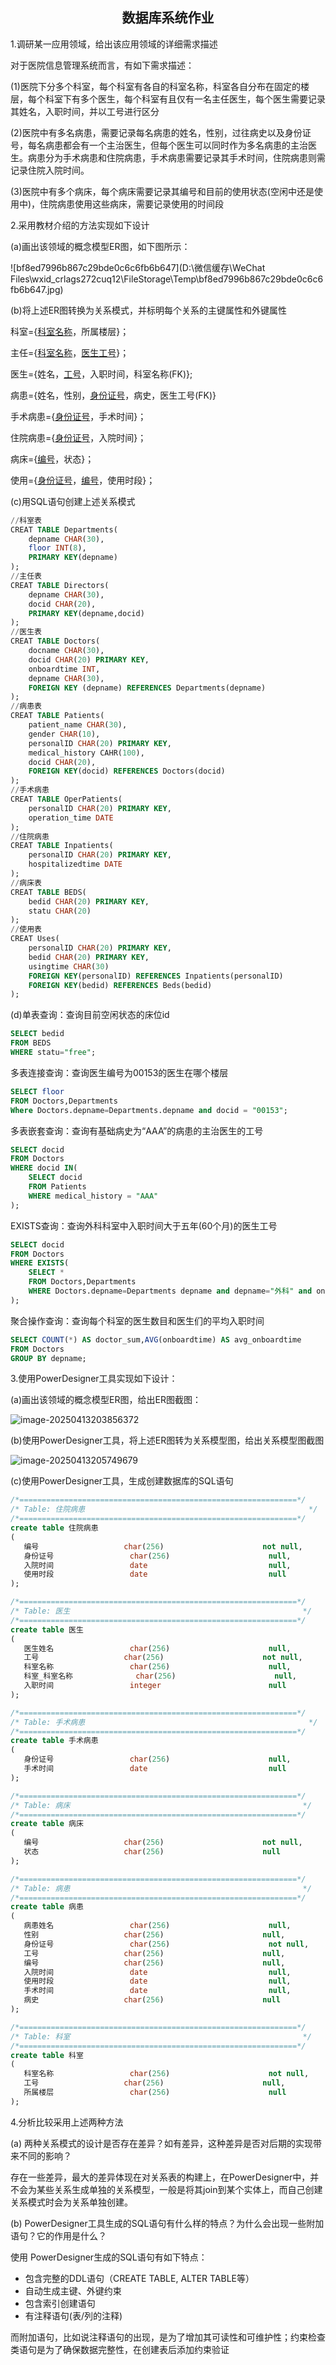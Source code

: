 <center>
    <h2>
        数据库系统作业
    </h2>
</center>
1.调研某一应用领域，给出该应用领域的详细需求描述

对于医院信息管理系统而言，有如下需求描述：

(1)医院下分多个科室，每个科室有各自的科室名称，科室各自分布在固定的楼层，每个科室下有多个医生，每个科室有且仅有一名主任医生，每个医生需要记录其姓名，入职时间，并以工号进行区分

(2)医院中有多名病患，需要记录每名病患的姓名，性别，过往病史以及身份证号，每名病患都会有一个主治医生，但每个医生可以同时作为多名病患的主治医生。病患分为手术病患和住院病患，手术病患需要记录其手术时间，住院病患则需记录住院入院时间。

(3)医院中有多个病床，每个病床需要记录其编号和目前的使用状态(空闲中还是使用中)，住院病患使用这些病床，需要记录使用的时间段

2.采用教材介绍的方法实现如下设计

(a)画出该领域的概念模型ER图，如下图所示：

![bf8ed7996b867c29bde0c6c6fb6b647](D:\微信缓存\WeChat Files\wxid_crlags272cuq12\FileStorage\Temp\bf8ed7996b867c29bde0c6c6fb6b647.jpg)

(b)将上述ER图转换为关系模式，并标明每个关系的主键属性和外键属性

科室={<u>科室名称</u>，所属楼层}；

主任={<u>科室名称</u>，<u>医生工号</u>}；

医生={姓名，<u>工号</u>，入职时间，科室名称(FK)};

病患={姓名，性别，<u>身份证号</u>，病史，医生工号(FK)}

手术病患={<u>身份证号</u>，手术时间}；

住院病患={<u>身份证号</u>，入院时间}；

病床={<u>编号</u>，状态}；

使用={<u>身份证号</u>，<u>编号</u>，使用时段}；

(c)用SQL语句创建上述关系模式

```sql
//科室表
CREAT TABLE Departments(
    depname CHAR(30),
    floor INT(8),
    PRIMARY KEY(depname)
);
//主任表
CREAT TABLE Directors(
    depname CHAR(30),
    docid CHAR(20),
    PRIMARY KEY(depname,docid)
);
//医生表
CREAT TABLE Doctors(
    docname CHAR(30),
    docid CHAR(20) PRIMARY KEY,
    onboardtime INT,
    depname CHAR(30),
    FOREIGN KEY (depname) REFERENCES Departments(depname)
);
//病患表
CREAT TABLE Patients(
    patient_name CHAR(30),
    gender CHAR(10),
    personalID CHAR(20) PRIMARY KEY,
    medical_history CAHR(100),
    docid CHAR(20),
    FOREIGN KEY(docid) REFERENCES Doctors(docid)
);
//手术病患
CREAT TABLE OperPatients(
    personalID CHAR(20) PRIMARY KEY, 
    operation_time DATE
);
//住院病患
CREAT TABLE Inpatients(
    personalID CHAR(20) PRIMARY KEY, 
    hospitalizedtime DATE
);
//病床表
CREAT TABLE BEDS(
    bedid CHAR(20) PRIMARY KEY,
    statu CHAR(20)
);
//使用表
CREAT Uses(
    personalID CHAR(20) PRIMARY KEY, 
    bedid CHAR(20) PRIMARY KEY,
    usingtime CHAR(30)
    FOREIGN KEY(personalID) REFERENCES Inpatients(personalID)
    FOREIGN KEY(bedid) REFERENCES Beds(bedid)
);
```

(d)单表查询：查询目前空闲状态的床位id

``````sql
SELECT bedid
FROM BEDS
WHERE statu="free";
``````

多表连接查询：查询医生编号为00153的医生在哪个楼层

``````sql
SELECT floor
FROM Doctors,Departments
Where Doctors.depname=Departments.depname and docid = "00153";
``````

多表嵌套查询：查询有基础病史为“AAA”的病患的主治医生的工号

``````sql
SELECT docid
FROM Doctors
WHERE docid IN(
    SELECT docid
    FROM Patients
    WHERE medical_history = "AAA"
);
``````

EXISTS查询：查询外科科室中入职时间大于五年(60个月)的医生工号

``````sql
SELECT docid
FROM Doctors
WHERE EXISTS(
    SELECT *
    FROM Doctors,Departments
    WHERE Doctors.depname=Departments depname and depname="外科" and onboardtime>60
);
``````

聚合操作查询：查询每个科室的医生数目和医生们的平均入职时间

``````sql
SELECT COUNT(*) AS doctor_sum,AVG(onboardtime) AS avg_onboardtime
FROM Doctors
GROUP BY depname;
``````

3.使用PowerDesigner工具实现如下设计：

(a)画出该领域的概念模型ER图，给出ER图截图：

![image-20250413203856372](C:\Users\32096\AppData\Roaming\Typora\typora-user-images\image-20250413203856372.png)

(b)使用PowerDesigner工具，将上述ER图转为关系模型图，给出关系模型图截图

![image-20250413205749679](C:\Users\32096\AppData\Roaming\Typora\typora-user-images\image-20250413205749679.png)

(c)使用PowerDesigner工具，生成创建数据库的SQL语句

```sql
/*==============================================================*/
/* Table: 住院病患                                                  */
/*==============================================================*/
create table 住院病患 
(
   编号                   char(256)                      not null,
   身份证号                 char(256)                      null,
   入院时间                 date                           null,
   使用时段                 date                           null
);

/*==============================================================*/
/* Table: 医生                                                    */
/*==============================================================*/
create table 医生 
(
   医生姓名                 char(256)                      null,
   工号                   char(256)                      not null,
   科室名称                 char(256)                      null,
   科室_科室名称              char(256)                      null,
   入职时间                 integer                        null
);

/*==============================================================*/
/* Table: 手术病患                                                  */
/*==============================================================*/
create table 手术病患 
(
   身份证号                 char(256)                      null,
   手术时间                 date                           null
);

/*==============================================================*/
/* Table: 病床                                                    */
/*==============================================================*/
create table 病床 
(
   编号                   char(256)                      not null,
   状态                   char(256)                      null
);

/*==============================================================*/
/* Table: 病患                                                    */
/*==============================================================*/
create table 病患 
(
   病患姓名                 char(256)                      null,
   性别                   char(256)                      null,
   身份证号                 char(256)                      not null,
   工号                   char(256)                      null,
   编号                   char(256)                      null,
   入院时间                 date                           null,
   使用时段                 date                           null,
   手术时间                 date                           null,
   病史                   char(256)                      null
);

/*==============================================================*/
/* Table: 科室                                                    */
/*==============================================================*/
create table 科室 
(
   科室名称                 char(256)                      not null,
   工号                   char(256)                      null,
   所属楼层                 char(256)                      null
);

```

4.分析比较采用上述两种方法

(a) 两种关系模式的设计是否存在差异？如有差异，这种差异是否对后期的实现带来不同的影响？

存在一些差异，最大的差异体现在对关系表的构建上，在PowerDesigner中，并不会为某些关系生成单独的关系模型，一般是将其join到某个实体上，而自己创建关系模式时会为关系单独创建。

(b) PowerDesigner工具生成的SQL语句有什么样的特点？为什么会出现一些附加语句？它的作用是什么？

使用 PowerDesigner生成的SQL语句有如下特点：

- 包含完整的DDL语句（CREATE TABLE, ALTER TABLE等）
- 自动生成主键、外键约束
- 包含索引创建语句
- 有注释语句(表/列的注释)

而附加语句，比如说注释语句的出现，是为了增加其可读性和可维护性；约束检查类语句是为了确保数据完整性，在创建表后添加约束验证
